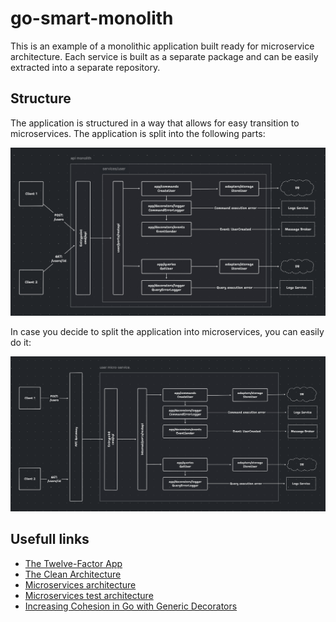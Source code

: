 # go-smart-monolith

This is an example of a monolithic application built ready for microservice architecture. 
Each service is built as a separate package and can be easily extracted into a separate repository.

## Structure

The application is structured in a way that allows for easy transition to microservices. The application is split into the following parts:

![System Design of the App](monolith.png "System Design of the App")

In case you decide to split the application into microservices, you can easily do it:

![System Design of the App](microservice.png "System Design of the App")

## Usefull links

- [The Twelve-Factor App](https://12factor.net/)
- [The Clean Architecture](https://blog.cleancoder.com/uncle-bob/2012/08/13/the-clean-architecture.html)
- [Microservices architecture](https://microservices.io/)
- [Microservices test architecture](https://threedots.tech/post/microservices-test-architecture/)
- [Increasing Cohesion in Go with Generic Decorators](https://threedots.tech/post/increasing-cohesion-in-go-with-generic-decorators/)